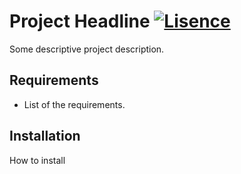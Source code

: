 # Project Headline [![Lisence](https://img.shields.io/github/license/projek-xyz/php-lib-template?style=flat-square)](https://github.com/projek-xyz/php-lib-template/blob/main/LICENSE)

Some descriptive project description.

## Requirements

- List of the requirements.

## Installation

How to install
